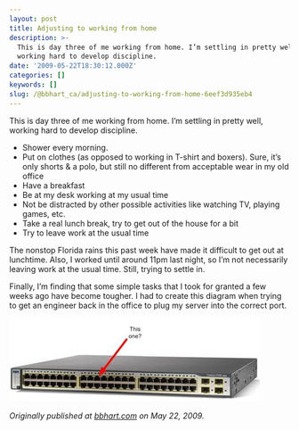 ```yaml
---
layout: post
title: Adjusting to working from home
description: >-
  This is day three of me working from home. I’m settling in pretty well,
  working hard to develop discipline.
date: '2009-05-22T18:30:12.000Z'
categories: []
keywords: []
slug: /@bbhart_ca/adjusting-to-working-from-home-6eef3d935eb4
---
```


This is day three of me working from home. I’m settling in pretty well, working hard to develop discipline.

*   Shower every morning.
*   Put on clothes (as opposed to working in T-shirt and boxers). Sure, it’s only shorts & a polo, but still no different from acceptable wear in my old office
*   Have a breakfast
*   Be at my desk working at my usual time
*   Not be distracted by other possible activities like watching TV, playing games, etc.
*   Take a real lunch break, try to get out of the house for a bit
*   Try to leave work at the usual time

The nonstop Florida rains this past week have made it difficult to get out at lunchtime. Also, I worked until around 11pm last night, so I’m not necessarily leaving work at the usual time. Still, trying to settle in.

Finally, I’m finding that some simple tasks that I took for granted a few weeks ago have become tougher. I had to create this diagram when trying to get an engineer back in the office to plug my server into the correct port.

![](/assets/0__OMEShw3__5kfcpROf.jpg)

_Originally published at_ [_bbhart.com_](https://bbhart.com/working-from-home-b39b89d2d295) _on May 22, 2009._
